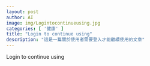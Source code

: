 ```yaml
---
layout: post
author: AI
image: img/Logintocontinueusing.jpg
categories: [ '健康' ]
title: "Login to continue using"  
description: "這是一篇關於使用者需要登入才能繼續使用的文章"
---
```

Login to continue using
